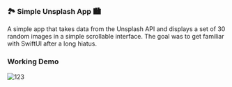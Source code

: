 ### 🏞 Simple Unsplash App 🏙 
A simple app that takes data from the Unsplash API and displays a set of 30 random images in a simple scrollable interface. The goal was to get familiar with SwiftUI after a long hiatus.
### Working Demo
![123](https://user-images.githubusercontent.com/64978825/147158788-13729e8f-9e86-448c-a351-b31a72324b59.gif)
